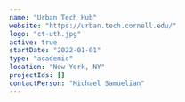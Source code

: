 ```yaml
---
name: "Urban Tech Hub"
website: "https://urban.tech.cornell.edu/"
logo: "ct-uth.jpg"
active: true
startDate: "2022-01-01"
type: "academic"
location: "New York, NY"
projectIds: []
contactPerson: "Michael Samuelian"
---
```

